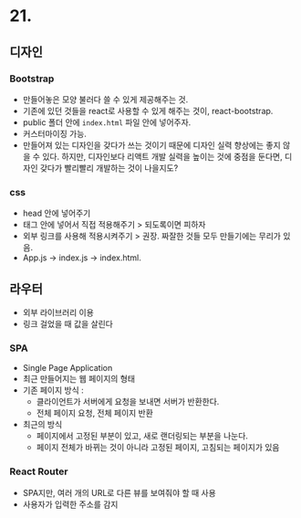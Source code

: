 # 21.

## 디자인

### Bootstrap

- 만들어놓은 모양 불러다 쓸 수 있게 제공해주는 것.
- 기존에 있던 것들을 react로 사용할 수 있게 해주는 것이, react-bootstrap.
- public 폴더 안에 `index.html` 파일 안에 넣어주자.
- 커스터마이징 가능.
- 만들어져 있는 디자인을 갖다가 쓰는 것이기 때문에 디자인 실력 향상에는 좋지 않을 수 있다. 하지만, 디자인보다 리액트 개발 실력을 높이는 것에 중점을 둔다면, 디자인 갖다가 빨리빨리 개발하는 것이 나을지도?

### css

- head 안에 넣어주기
- 태그 안에 넣어서 직접 적용해주기 > 되도록이면 피하자
- 외부 링크를 사용해 적용시켜주기 > 권장. 짜잘한 것들 모두 만들기에는 무리가 있음.
- App.js → index.js → index.html.

## 라우터

- 외부 라이브러리 이용
- 링크 걸었을 때 값을 살린다

### SPA

- Single Page Application
- 최근 만들어지는 웹 페이지의 형태
- 기존 페이지 방식 :
  - 클라이언트가 서버에게 요청을 보내면 서버가 반환한다.
  - 전체 페이지 요청, 전체 페이지 반환
- 최근의 방식
  - 페이지에서 고정된 부분이 있고, 새로 랜더링되는 부분을 나눈다.
  - 페이지 전체가 바뀌는 것이 아니라 고정된 페이지, 고침되는 페이지가 있음

### React Router

- SPA지만, 여러 개의 URL로 다른 뷰를 보여줘야 할 때 사용
- 사용자가 입력한 주소를 감지
